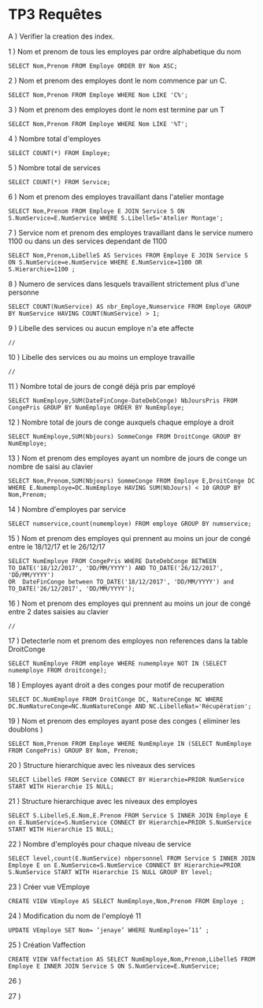 # TP3 Requêtes

A ) Verifier la creation des index.

1 ) Nom et prenom de tous les employes par ordre alphabetique du nom 

```
SELECT Nom,Prenom FROM Employe ORDER BY Nom ASC;
```

2 ) Nom et prenom des employes dont le nom commence par un C.

```
SELECT Nom,Prenom FROM Employe WHERE Nom LIKE 'C%';
```

3 ) Nom et prenom des employes dont le nom est termine par un T

```
SELECT Nom,Prenom FROM Employe WHERE Nom LIKE '%T';
```

4 ) Nombre total d'employes

```
SELECT COUNT(*) FROM Employe;
```

5 ) Nombre total de services

```
SELECT COUNT(*) FROM Service;
```

6 ) Nom et prenom des employes travaillant dans l'atelier montage

```
SELECT Nom,Prenom FROM Employe E JOIN Service S ON S.NumService=E.NumService WHERE S.LibelleS='Atelier Montage';
```

7 ) Service nom et prenom des employes travaillant dans le service numero 1100 ou dans un des services dependant de 1100

```
SELECT Nom,Prenom,LibelleS AS Services FROM Employe E JOIN Service S ON S.NumService=e.NumService WHERE E.NumService=1100 OR S.Hierarchie=1100 ;
```

8 ) Numero de services dans lesquels travaillent strictement plus d'une personne

```
SELECT COUNT(NumService) AS nbr_Employe,Numservice FROM Employe GROUP BY NumService HAVING COUNT(NumService) > 1;
```

9 ) Libelle des services ou aucun employe n'a ete affecte

```
//
```

10 ) Libelle des services ou au moins un employe travaille

```
//
```

11 ) Nombre total de jours de congé déjà pris par employé

```
SELECT NumEmploye,SUM(DateFinConge-DateDebConge) NbJoursPris FROM CongePris GROUP BY NumEmploye ORDER BY NumEmploye;
```

12 ) Nombre total de jours de conge auxquels chaque employe a droit

```
SELECT NumEmploye,SUM(Nbjours) SommeConge FROM DroitConge GROUP BY NumEmploye;
```

13 ) Nom et prenom des employes ayant un nombre de jours de conge un nombre de saisi au clavier

```
SELECT Nom,Prenom,SUM(Nbjours) SommeConge FROM Employe E,DroitConge DC WHERE E.Numemploye=DC.NumEmploye HAVING SUM(NbJours) < 10 GROUP BY Nom,Prenom;
```

14 ) Nombre d'employes par service

```
SELECT numservice,count(numemploye) FROM employe GROUP BY numservice;
```

15 ) Nom et prenom des employes qui prennent au moins un jour de congé entre le 18/12/17 et le 26/12/17

```
SELECT NumEmploye FROM CongePris WHERE DateDebConge BETWEEN TO_DATE('18/12/2017', 'DD/MM/YYYY') AND TO_DATE('26/12/2017', 'DD/MM/YYYY') 
OR  DateFinConge between TO_DATE('18/12/2017', 'DD/MM/YYYY') and TO_DATE('26/12/2017', 'DD/MM/YYYY');
```

16 ) Nom et prenom des employes qui prennent au moins un jour de congé entre 2 dates saisies au clavier

```
//
```

17 ) Detecterle nom et prenom des employes non references dans la table DroitConge

```
SELECT NumEmploye FROM employe WHERE numemploye NOT IN (SELECT numemploye FROM droitconge);
```

18 ) Employes ayant droit a des conges pour motif de recuperation

```
SELECT DC.NumEmploye FROM DroitConge DC, NatureConge NC WHERE DC.NumNatureConge=NC.NumNatureConge AND NC.LibelleNat='Récupération';
```

19 ) Nom et prenom des employes ayant pose des conges ( eliminer les doublons )

```
SELECT Nom,Prenom FROM Employe WHERE NumEmploye IN (SELECT NumEmploye FROM CongePris) GROUP BY Nom, Prenom;
```

20 ) Structure hierarchique avec les niveaux des services

```
SELECT LibelleS FROM Service CONNECT BY Hierarchie=PRIOR NumService START WITH Hierarchie IS NULL;
```

21 ) Structure hierarchique avec les niveaux des employes

```
SELECT S.LibelleS,E.Nom,E.Prenom FROM Service S INNER JOIN Employe E on E.NumService=S.NumService CONNECT BY Hierarchie=PRIOR S.NumService START WITH Hierarchie IS NULL;
```

22 ) Nombre d'employés pour chaque niveau de service

```
SELECT level,count(E.NumService) nbpersonnel FROM Service S INNER JOIN Employe E on E.NumService=S.NumService CONNECT BY Hierarchie=PRIOR S.NumService START WITH Hierarchie IS NULL GROUP BY level;
```

23 ) Créer vue VEmploye

```
CREATE VIEW VEmploye AS	SELECT NumEmploye,Nom,Prenom FROM Employe ;
```

24 ) Modification du nom de l'employé 11

```
UPDATE VEmploye SET Nom= ‘jenaye’ WHERE NumEmploye=’11’ ;
```

25 ) Création Vaffection

```
CREATE VIEW VAffectation AS SELECT NumEmploye,Nom,Prenom,LibelleS FROM Employe E INNER JOIN Service S ON S.NumService=E.NumService;
```

26 ) 

27 ) 